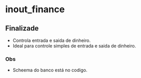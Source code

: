 # inout_finance

## Finalizade

- Controla entrada e saida de dinheiro.
- Ideal para controle simples de entrada e saida de dinheiro.

### Obs

- Scheema do banco está no codigo.
